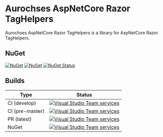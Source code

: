 # Aurochses AspNetCore Razor TagHelpers

Aurochses AspNetCore Razor TagHelpers is a library for AspNetCore Razor TagHelpers.

## NuGet

[![NuGet](https://img.shields.io/nuget/v/Aurochses.AspNetCore.Razor.TagHelpers.svg?style=flat-square)](https://www.nuget.org/packages/Aurochses.AspNetCore.Razor.TagHelpers)
[![NuGet](https://img.shields.io/nuget/dt/Aurochses.AspNetCore.Razor.TagHelpers.svg?style=flat-square)](https://www.nuget.org/packages/Aurochses.AspNetCore.Razor.TagHelpers)
[![NuGet Status](http://nugetstatus.com/Aurochses.AspNetCore.Razor.TagHelpers.png)](http://nugetstatus.com/packages/Aurochses.AspNetCore.Razor.TagHelpers)

## Builds

Type            | Status 
----------------|--------
CI (develop)    | [![Visual Studio Team services](https://img.shields.io/vso/build/aurochses/784be346-9d3f-458f-95d8-5f1a8b5e1227/297.svg?style=flat-square)](https://aurochses.visualstudio.com/Aurochses.CSharp/_build/index?definitionId=297)
CI (pre-master) | [![Visual Studio Team services](https://img.shields.io/vso/build/aurochses/784be346-9d3f-458f-95d8-5f1a8b5e1227/298.svg?style=flat-square)](https://aurochses.visualstudio.com/Aurochses.CSharp/_build/index?definitionId=298)
PR (latest)     | [![Visual Studio Team services](https://img.shields.io/vso/build/aurochses/784be346-9d3f-458f-95d8-5f1a8b5e1227/299.svg?style=flat-square)](https://aurochses.visualstudio.com/Aurochses.CSharp/_build/index?definitionId=299)
NuGet           | [![Visual Studio Team services](https://img.shields.io/vso/build/aurochses/784be346-9d3f-458f-95d8-5f1a8b5e1227/300.svg?style=flat-square)](https://aurochses.visualstudio.com/Aurochses.CSharp/_build/index?definitionId=300)